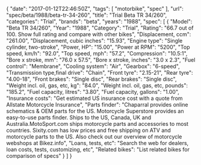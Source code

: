 {
    "date": "2017-01-12T22:46:50Z",
    "tags": [
        "motorbike",
        "spec"
    ],
    "url": "spec\/beta\/1988\/beta-tr-34-260",
    "title": "Trial Beta TR 34\/260",
    "categories": "Trial",
    "brands": "beta",
    "years": "1988",
    "spec": [
        {
            "Model": "Beta TR 34\/260",
            "Year": "1988",
            "Category": "Trial",
            "Rating": "66.7 out of 100. Show full rating and compare with other bikes",
            "Displacement, ccm": "261.00",
            "Displacement, cubic inches": "15.93",
            "Engine type": "Single cylinder, two-stroke",
            "Power, HP": "15.00",
            "Power at RPM": "5200",
            "Top speed, km\/h": "92.0",
            "Top speed, mph": "57.2",
            "Compression": "10.5:1",
            "Bore x stroke, mm": "76.0 x 57.5",
            "Bore x stroke, inches": "3.0 x 2.3",
            "Fuel control": "Membrane",
            "Cooling system": "Air",
            "Gearbox": "6-speed",
            "Transmission type,final drive": "Chain",
            "Front tyre": "2.15-21",
            "Rear tyre": "4.00-18",
            "Front brakes": "Single disc",
            "Rear brakes": "Single disc",
            "Weight incl. oil, gas, etc, kg": "84.0",
            "Weight incl. oil, gas, etc, pounds": "185.2",
            "Fuel capacity, litres": "3.80",
            "Fuel capacity, gallons": "1.00",
            "Insurance costs": "Get estimated US insurance cost with a quote from Allstate Motorcycle Insurance",
            "Parts finder": "Chaparral provides online schematics & OEM parts for the US.   Motorcycle Superstore provides an easy-to-use parts finder. Ships to the US, Canada, UK and Australia.MotoSport.com ships motorcycle parts and accessories to most countries.    Sixity.com has low prices and free shipping on ATV and motorcycle parts to the US. Also check out our overview of motorcycle webshops at Bikez.info",
            "Loans, tests, etc": "Search the web for dealers, loan costs, tests, customizing, etc",
            "Related bikes": "List related bikes for comparison of specs"
        }
    ]
}